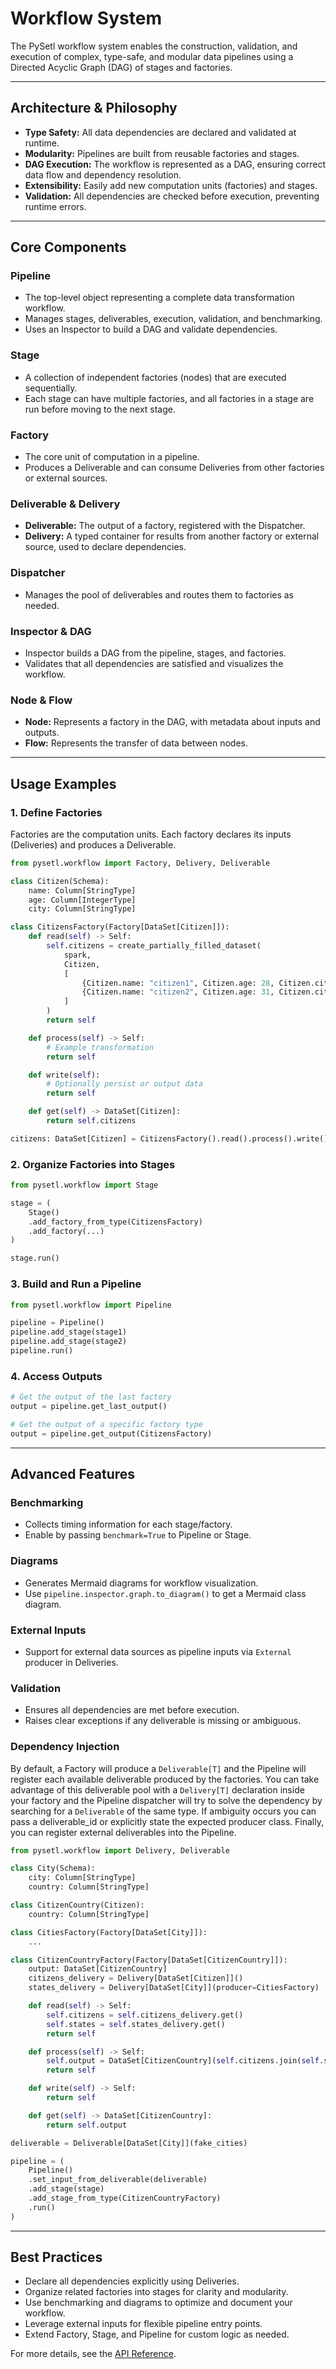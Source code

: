 # Workflow System

The PySetl workflow system enables the construction, validation, and execution of complex, type-safe, and modular data pipelines using a Directed Acyclic Graph (DAG) of stages and factories.

---

## Architecture & Philosophy

- **Type Safety:** All data dependencies are declared and validated at runtime.
- **Modularity:** Pipelines are built from reusable factories and stages.
- **DAG Execution:** The workflow is represented as a DAG, ensuring correct data flow and dependency resolution.
- **Extensibility:** Easily add new computation units (factories) and stages.
- **Validation:** All dependencies are checked before execution, preventing runtime errors.

---

## Core Components

### Pipeline
- The top-level object representing a complete data transformation workflow.
- Manages stages, deliverables, execution, validation, and benchmarking.
- Uses an Inspector to build a DAG and validate dependencies.

### Stage
- A collection of independent factories (nodes) that are executed sequentially.
- Each stage can have multiple factories, and all factories in a stage are run before moving to the next stage.

### Factory
- The core unit of computation in a pipeline.
- Produces a Deliverable and can consume Deliveries from other factories or external sources.

### Deliverable & Delivery
- **Deliverable:** The output of a factory, registered with the Dispatcher.
- **Delivery:** A typed container for results from another factory or external source, used to declare dependencies.

### Dispatcher
- Manages the pool of deliverables and routes them to factories as needed.

### Inspector & DAG
- Inspector builds a DAG from the pipeline, stages, and factories.
- Validates that all dependencies are satisfied and visualizes the workflow.

### Node & Flow
- **Node:** Represents a factory in the DAG, with metadata about inputs and outputs.
- **Flow:** Represents the transfer of data between nodes.

---

## Usage Examples

### 1. Define Factories
Factories are the computation units. Each factory declares its inputs (Deliveries) and produces a Deliverable.

```python
from pysetl.workflow import Factory, Delivery, Deliverable

class Citizen(Schema):
    name: Column[StringType]
    age: Column[IntegerType]
    city: Column[StringType]

class CitizensFactory(Factory[DataSet[Citizen]]):
    def read(self) -> Self:
        self.citizens = create_partially_filled_dataset(
            spark,
            Citizen,
            [
                {Citizen.name: "citizen1", Citizen.age: 28, Citizen.city: "Los Angeles"},
                {Citizen.name: "citizen2", Citizen.age: 31, Citizen.city: "Mexico City"}
            ]
        )
        return self

    def process(self) -> Self:
        # Example transformation
        return self

    def write(self):
        # Optionally persist or output data
        return self

    def get(self) -> DataSet[Citizen]:
        return self.citizens

citizens: DataSet[Citizen] = CitizensFactory().read().process().write().get()
```

### 2. Organize Factories into Stages
```python
from pysetl.workflow import Stage

stage = (
    Stage()
    .add_factory_from_type(CitizensFactory)
    .add_factory(...)
)

stage.run()
```

### 3. Build and Run a Pipeline
```python
from pysetl.workflow import Pipeline

pipeline = Pipeline()
pipeline.add_stage(stage1)
pipeline.add_stage(stage2)
pipeline.run()
```

### 4. Access Outputs
```python
# Get the output of the last factory
output = pipeline.get_last_output()

# Get the output of a specific factory type
output = pipeline.get_output(CitizensFactory)
```

---

## Advanced Features

### Benchmarking
- Collects timing information for each stage/factory.
- Enable by passing `benchmark=True` to Pipeline or Stage.

### Diagrams
- Generates Mermaid diagrams for workflow visualization.
- Use `pipeline.inspector.graph.to_diagram()` to get a Mermaid class diagram.

### External Inputs
- Support for external data sources as pipeline inputs via `External` producer in Deliveries.

### Validation
- Ensures all dependencies are met before execution.
- Raises clear exceptions if any deliverable is missing or ambiguous.

### Dependency Injection

By default, a Factory will produce a `Deliverable[T]` and the Pipeline will register each available deliverable produced by the factories. You can take advantage of this deliverable pool with a `Delivery[T]` declaration inside your factory and the Pipeline dispatcher will try to solve the dependency by searching for a `Deliverable` of the same type. If ambiguity occurs you can pass a deliverable_id or explicitly state the expected producer class. Finally, you can register external deliverables into the Pipeline.

```python
from pysetl.workflow import Delivery, Deliverable

class City(Schema):
    city: Column[StringType]
    country: Column[StringType]

class CitizenCountry(Citizen):
    country: Column[StringType]

class CitiesFactory(Factory[DataSet[City]]):
    ...

class CitizenCountryFactory(Factory[DataSet[CitizenCountry]]):
    output: DataSet[CitizenCountry]
    citizens_delivery = Delivery[DataSet[Citizen]]()
    states_delivery = Delivery[DataSet[City]](producer=CitiesFactory)

    def read(self) -> Self:
        self.citizens = self.citizens_delivery.get()
        self.states = self.states_delivery.get()
        return self

    def process(self) -> Self:
        self.output = DataSet[CitizenCountry](self.citizens.join(self.states, "city"))
        return self

    def write(self) -> Self:
        return self

    def get(self) -> DataSet[CitizenCountry]:
        return self.output

deliverable = Deliverable[DataSet[City]](fake_cities)

pipeline = (
    Pipeline()
    .set_input_from_deliverable(deliverable)
    .add_stage(stage)
    .add_stage_from_type(CitizenCountryFactory)
    .run()
)
```

---

## Best Practices
- Declare all dependencies explicitly using Deliveries.
- Organize related factories into stages for clarity and modularity.
- Use benchmarking and diagrams to optimize and document your workflow.
- Leverage external inputs for flexible pipeline entry points.
- Extend Factory, Stage, and Pipeline for custom logic as needed.

For more details, see the [API Reference](../api/workflow_api.md).

